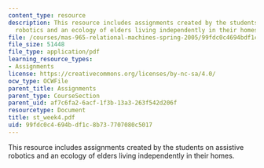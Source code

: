 ```yaml
---
content_type: resource
description: This resource includes assignments created by the students on assistive
  robotics and an ecology of elders living independently in their homes.
file: /courses/mas-965-relational-machines-spring-2005/99fdc0c4694bdf1c8b737707080c5017_st_week4.pdf
file_size: 51448
file_type: application/pdf
learning_resource_types:
- Assignments
license: https://creativecommons.org/licenses/by-nc-sa/4.0/
ocw_type: OCWFile
parent_title: Assignments
parent_type: CourseSection
parent_uid: af7c6fa2-6acf-1f3b-13a3-263f542d206f
resourcetype: Document
title: st_week4.pdf
uid: 99fdc0c4-694b-df1c-8b73-7707080c5017
---
```

This resource includes assignments created by the students on assistive robotics and an ecology of elders living independently in their homes.